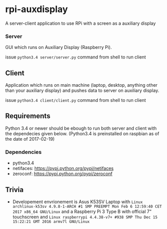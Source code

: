 # rpi-auxdisplay
A server-client application to use RPi with a screen as a auxiliary display

### Server
GUI which runs on Auxiliary Display (Raspberry Pi).

issue `python3.4 server/server.py` command from shell to run client

## Client
Application which runs on main machine (laptop, desktop, anything other than your auxiliary display) and pushes data to server on auxiliary display.

issue `python3.4 client/client.py` command from shell to run client

## Requirements
Python 3.4 or newer should be ebough to run both server and client with the dependecies given below. (Python3.4 is preinstalled on raspbian as of the date of 2017-02-19)

### Dependencies
* python3.4
* netifaces: https://pypi.python.org/pypi/netifaces
* zeroconf: https://pypi.python.org/pypi/zeroconf

## Trivia
* Developement envrionement is Asus K53SV Laptop with `Linux archlinux-k53sv 4.9.8-1-ARCH #1 SMP PREEMPT Mon Feb 6 12:59:40 CET 2017 x86_64 GNU/Linux` and a Raspberry Pi 3 Type B with official 7" touchscreen and `Linux raspberrypi 4.4.38-v7+ #938 SMP Thu Dec 15 15:22:21 GMT 2016 armv7l GNU/Linux`
